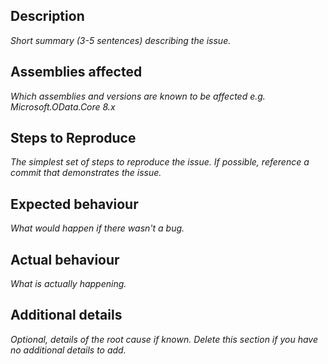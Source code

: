 <!-- markdownlint-disable MD002 MD041 -->

## Description

*Short summary (3-5 sentences) describing the issue.*

## Assemblies affected

*Which assemblies and versions are known to be affected e.g. Microsoft.OData.Core 8.x*

## Steps to Reproduce

*The simplest set of steps to reproduce the issue. If possible, reference a commit that demonstrates the issue.*

## Expected behaviour

*What would happen if there wasn't a bug.*

## Actual behaviour

*What is actually happening.*

## Additional details

*Optional, details of the root cause if known. Delete this section if you have no additional details to add.*
